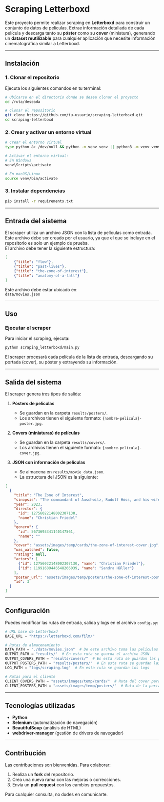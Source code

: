 # Scraping Letterboxd

Este proyecto permite realizar scraping en **Letterboxd** para construir un conjunto de datos de películas.
Extrae información detallada de cada película y descarga tanto su **póster** como su **cover** (miniatura), generando un **dataset reutilizable** para cualquier aplicación que necesite información cinematográfica similar a Letterboxd.

---

## Instalación

### 1. Clonar el repositorio  
Ejecuta los siguientes comandos en tu terminal:  

```sh
# Ubicarse en el directorio donde se desea clonar el proyecto
cd /ruta/deseada

# Clonar el repositorio
git clone https://github.com/tu-usuario/scraping-letterboxd.git
cd scraping-letterboxd
```

### 2. Crear y activar un entorno virtual  

```sh
# Crear el entorno virtual
type python &> /dev/null && python -m venv venv || python3 -m venv venv

# Activar el entorno virtual:
# En Windows
venv\Scripts\activate

# En macOS/Linux
source venv/bin/activate
```

### 3. Instalar dependencias  

```sh
pip install -r requirements.txt
```

---

## Entrada del sistema

El scraper utiliza un archivo JSON con la lista de películas como entrada.
Este archivo debe ser creado por el usuario, ya que el que se incluye en el repositorio es solo un ejemplo de prueba.  
El archivo debe tener la siguiente estructura:

```json
[
    {"title": "flow"},
    {"title": "past-lives"},
    {"title": "the-zone-of-interest"},
    {"title": "anatomy-of-a-fall"}
]
```

Este archivo debe estar ubicado en:  
`data/movies.json`

---

## Uso

### Ejecutar el scraper  
Para iniciar el scraping, ejecuta:

```sh
python scraping_letterboxd/main.py
```

El scraper procesará cada película de la lista de entrada, descargando su portada (cover), su póster y extrayendo su información.

---

## Salida del sistema

El scraper genera tres tipos de salida:

1. **Pósters de películas**
   - Se guardan en la carpeta `results/posters/`.
   - Los archivos tienen el siguiente formato: `{nombre-pelicula}-poster.jpg`.
   
2. **Covers (miniaturas) de películas**
   - Se guardan en la carpeta `results/covers/`.
   - Los archivos tienen el siguiente formato: `{nombre-pelicula}-cover.jpg`.
   
3. **JSON con información de películas**
   - Se almacena en `results/movie_data.json`.
   - La estructura del JSON es la siguiente:

```json
[
  {
    "title": "The Zone of Interest",
    "sinopsis": "The commandant of Auschwitz, Rudolf Höss, and his wife Hedwig, strive to build a dream life for their family in a house and garden next to the camp.",
    "year": 2023,
    "director": {
      "id": 12756022148002307130,
      "name": "Christian Friedel"
    },
    "genero": {
      "id": 5673693341140147561,
      "name": ""
    },
    "cover": "assets/images/temp/cards/the-zone-of-interest-cover.jpg",
    "was_watched": false,
    "rating": null,
    "actors": [
      {"id": 12756022148002307130, "name": "Christian Friedel"},
      {"id": 11991609446548266039, "name": "Sandra Hüller"}
    ],
    "poster_url": "assets/images/temp/posters/the-zone-of-interest-poster.jpg",
    "id": 3
  }
]
```

---

## Configuración

Puedes modificar las rutas de entrada, salida y logs en el archivo `config.py`:

```python
# URL base de Letterboxd
BASE_URL = "https://letterboxd.com/film/"

# Rutas de almacenamiento
DATA_PATH = "./data/movies.json"  # De este archivo toma las películas que va a buscar
OUTPUT_PATH = "results/"  # En esta ruta se guarda el archivo JSON
OUTPUT_COVERS_PATH = "results/covers/"  # En esta ruta se guardan las portadas miniatura 16:9
OUTPUT_POSTERS_PATH = "results/posters/"  # En esta ruta se guardan las portadas apaisadas
LOG_PATH = "logs/scraping.log"  # En esta ruta se guardan los logs

# Rutas para el cliente
CLIENT_COVERS_PATH = "assets/images/temp/cards/"  # Ruta del cover para el cliente
CLIENT_POSTERS_PATH = "assets/images/temp/posters/"  # Ruta de la portada para el cliente
```

---

## Tecnologías utilizadas  

- **Python**  
- **Selenium** (automatización de navegación)  
- **BeautifulSoup** (análisis de HTML)  
- **webdriver-manager** (gestión de drivers de navegador)  

---

## Contribución  

Las contribuciones son bienvenidas. Para colaborar:  

1. Realiza un **fork** del repositorio.  
2. Crea una nueva rama con las mejoras o correcciones.  
3. Envía un **pull request** con los cambios propuestos.  

Para cualquier consulta, no dudes en comunicarte.

